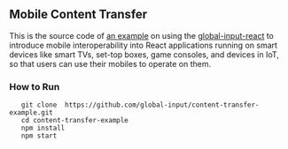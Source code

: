 ## Mobile Content Transfer
This is the source code of [an example](https://globalinput.co.uk/global-input-app/content-transfer) on using the [global-input-react](https://github.com/global-input/global-input-react) to introduce mobile interoperability into React applications running on smart devices like smart TVs, set-top boxes, game consoles, and devices in IoT, so that users can use their mobiles to operate on them.

### How to Run

```
   git clone  https://github.com/global-input/content-transfer-example.git
   cd content-transfer-example  
   npm install
   npm start
```
   
